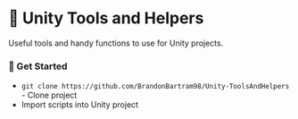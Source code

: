 # 🔧 Unity Tools and Helpers
Useful tools and handy functions to use for Unity projects.

### :hammer: Get Started

- `git clone https://github.com/BrandonBartram98/Unity-ToolsAndHelpers` - Clone project
- Import scripts into Unity project
